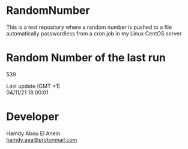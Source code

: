 # RandomNumber    
This is a test repository where a random number is pushed to a file automatically passwordless from a cron job in my Linux CentOS server    
# Random Number of the last run   
539
      
Last update (GMT +1)    
04/11/21 18:00:01
# Developer    
Hamdy Abou El Anein   
hamdy.aea@protonmail.com
